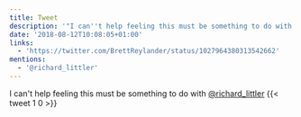 ```yaml
---
title: Tweet
description: '"I can''t help feeling this must be something to do with @richard_littler "'
date: '2018-08-12T10:08:05+01:00'
links:
  - 'https://twitter.com/BrettReylander/status/1027964380313542662'
mentions:
  - '@richard_littler'
---
```

I can't help feeling this must be something to do with [@richard_littler](https://twitter.com/@richard_littler) 
      {{< tweet 1 0 >}}
    
